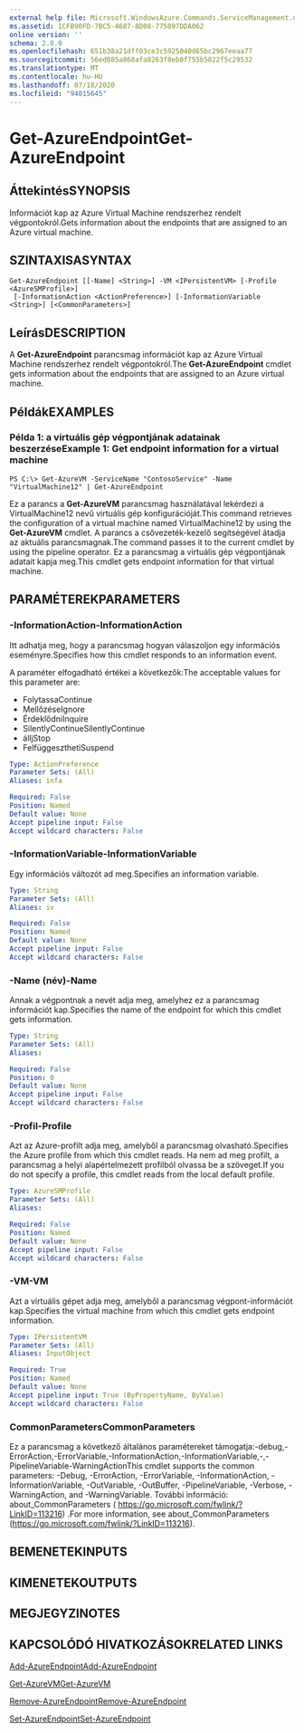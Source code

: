 ```yaml
---
external help file: Microsoft.WindowsAzure.Commands.ServiceManagement.dll-Help.xml
ms.assetid: 1CFB90FD-7BC5-4687-8D08-775097DDA062
online version: ''
schema: 2.0.0
ms.openlocfilehash: 651b38a21dff03ce3c5925040d65bc2967eeaa77
ms.sourcegitcommit: 56ed085a868afa8263f8eb0f755b5822f5c29532
ms.translationtype: MT
ms.contentlocale: hu-HU
ms.lasthandoff: 07/18/2020
ms.locfileid: "94015645"
---
```

# <span data-ttu-id="50836-101">Get-AzureEndpoint</span><span class="sxs-lookup"><span data-stu-id="50836-101">Get-AzureEndpoint</span></span>

## <span data-ttu-id="50836-102">Áttekintés</span><span class="sxs-lookup"><span data-stu-id="50836-102">SYNOPSIS</span></span>
<span data-ttu-id="50836-103">Információt kap az Azure Virtual Machine rendszerhez rendelt végpontokról.</span><span class="sxs-lookup"><span data-stu-id="50836-103">Gets information about the endpoints that are assigned to an Azure virtual machine.</span></span>

## <span data-ttu-id="50836-104">SZINTAXISA</span><span class="sxs-lookup"><span data-stu-id="50836-104">SYNTAX</span></span>

```
Get-AzureEndpoint [[-Name] <String>] -VM <IPersistentVM> [-Profile <AzureSMProfile>]
 [-InformationAction <ActionPreference>] [-InformationVariable <String>] [<CommonParameters>]
```

## <span data-ttu-id="50836-105">Leírás</span><span class="sxs-lookup"><span data-stu-id="50836-105">DESCRIPTION</span></span>
<span data-ttu-id="50836-106">A **Get-AzureEndpoint** parancsmag információt kap az Azure Virtual Machine rendszerhez rendelt végpontokról.</span><span class="sxs-lookup"><span data-stu-id="50836-106">The **Get-AzureEndpoint** cmdlet gets information about the endpoints that are assigned to an Azure virtual machine.</span></span>

## <span data-ttu-id="50836-107">Példák</span><span class="sxs-lookup"><span data-stu-id="50836-107">EXAMPLES</span></span>

### <span data-ttu-id="50836-108">Példa 1: a virtuális gép végpontjának adatainak beszerzése</span><span class="sxs-lookup"><span data-stu-id="50836-108">Example 1: Get endpoint information for a virtual machine</span></span>
```
PS C:\> Get-AzureVM -ServiceName "ContosoService" -Name "VirtualMachine12" | Get-AzureEndpoint
```

<span data-ttu-id="50836-109">Ez a parancs a **Get-AzureVM** parancsmag használatával lekérdezi a VirtualMachine12 nevű virtuális gép konfigurációját.</span><span class="sxs-lookup"><span data-stu-id="50836-109">This command retrieves the configuration of a virtual machine named VirtualMachine12 by using the **Get-AzureVM** cmdlet.</span></span>
<span data-ttu-id="50836-110">A parancs a csővezeték-kezelő segítségével átadja az aktuális parancsmagnak.</span><span class="sxs-lookup"><span data-stu-id="50836-110">The command passes it to the current cmdlet by using the pipeline operator.</span></span>
<span data-ttu-id="50836-111">Ez a parancsmag a virtuális gép végpontjának adatait kapja meg.</span><span class="sxs-lookup"><span data-stu-id="50836-111">This cmdlet gets endpoint information for that virtual machine.</span></span>

## <span data-ttu-id="50836-112">PARAMÉTEREK</span><span class="sxs-lookup"><span data-stu-id="50836-112">PARAMETERS</span></span>

### <span data-ttu-id="50836-113">-InformationAction</span><span class="sxs-lookup"><span data-stu-id="50836-113">-InformationAction</span></span>
<span data-ttu-id="50836-114">Itt adhatja meg, hogy a parancsmag hogyan válaszoljon egy információs eseményre.</span><span class="sxs-lookup"><span data-stu-id="50836-114">Specifies how this cmdlet responds to an information event.</span></span>

<span data-ttu-id="50836-115">A paraméter elfogadható értékei a következők:</span><span class="sxs-lookup"><span data-stu-id="50836-115">The acceptable values for this parameter are:</span></span>

- <span data-ttu-id="50836-116">Folytassa</span><span class="sxs-lookup"><span data-stu-id="50836-116">Continue</span></span>
- <span data-ttu-id="50836-117">Mellőzése</span><span class="sxs-lookup"><span data-stu-id="50836-117">Ignore</span></span>
- <span data-ttu-id="50836-118">Érdeklődni</span><span class="sxs-lookup"><span data-stu-id="50836-118">Inquire</span></span>
- <span data-ttu-id="50836-119">SilentlyContinue</span><span class="sxs-lookup"><span data-stu-id="50836-119">SilentlyContinue</span></span>
- <span data-ttu-id="50836-120">állj</span><span class="sxs-lookup"><span data-stu-id="50836-120">Stop</span></span>
- <span data-ttu-id="50836-121">Felfüggesztheti</span><span class="sxs-lookup"><span data-stu-id="50836-121">Suspend</span></span>

```yaml
Type: ActionPreference
Parameter Sets: (All)
Aliases: infa

Required: False
Position: Named
Default value: None
Accept pipeline input: False
Accept wildcard characters: False
```

### <span data-ttu-id="50836-122">-InformationVariable</span><span class="sxs-lookup"><span data-stu-id="50836-122">-InformationVariable</span></span>
<span data-ttu-id="50836-123">Egy információs változót ad meg.</span><span class="sxs-lookup"><span data-stu-id="50836-123">Specifies an information variable.</span></span>

```yaml
Type: String
Parameter Sets: (All)
Aliases: iv

Required: False
Position: Named
Default value: None
Accept pipeline input: False
Accept wildcard characters: False
```

### <span data-ttu-id="50836-124">-Name (név)</span><span class="sxs-lookup"><span data-stu-id="50836-124">-Name</span></span>
<span data-ttu-id="50836-125">Annak a végpontnak a nevét adja meg, amelyhez ez a parancsmag információt kap.</span><span class="sxs-lookup"><span data-stu-id="50836-125">Specifies the name of the endpoint for which this cmdlet gets information.</span></span>

```yaml
Type: String
Parameter Sets: (All)
Aliases: 

Required: False
Position: 0
Default value: None
Accept pipeline input: False
Accept wildcard characters: False
```

### <span data-ttu-id="50836-126">-Profil</span><span class="sxs-lookup"><span data-stu-id="50836-126">-Profile</span></span>
<span data-ttu-id="50836-127">Azt az Azure-profilt adja meg, amelyből a parancsmag olvasható.</span><span class="sxs-lookup"><span data-stu-id="50836-127">Specifies the Azure profile from which this cmdlet reads.</span></span>
<span data-ttu-id="50836-128">Ha nem ad meg profilt, a parancsmag a helyi alapértelmezett profilból olvassa be a szöveget.</span><span class="sxs-lookup"><span data-stu-id="50836-128">If you do not specify a profile, this cmdlet reads from the local default profile.</span></span>

```yaml
Type: AzureSMProfile
Parameter Sets: (All)
Aliases: 

Required: False
Position: Named
Default value: None
Accept pipeline input: False
Accept wildcard characters: False
```

### <span data-ttu-id="50836-129">-VM</span><span class="sxs-lookup"><span data-stu-id="50836-129">-VM</span></span>
<span data-ttu-id="50836-130">Azt a virtuális gépet adja meg, amelyből a parancsmag végpont-információt kap.</span><span class="sxs-lookup"><span data-stu-id="50836-130">Specifies the virtual machine from which this cmdlet gets endpoint information.</span></span>

```yaml
Type: IPersistentVM
Parameter Sets: (All)
Aliases: InputObject

Required: True
Position: Named
Default value: None
Accept pipeline input: True (ByPropertyName, ByValue)
Accept wildcard characters: False
```

### <span data-ttu-id="50836-131">CommonParameters</span><span class="sxs-lookup"><span data-stu-id="50836-131">CommonParameters</span></span>
<span data-ttu-id="50836-132">Ez a parancsmag a következő általános paramétereket támogatja:-debug,-ErrorAction,-ErrorVariable,-InformationAction,-InformationVariable,-,-PipelineVariable-WarningAction</span><span class="sxs-lookup"><span data-stu-id="50836-132">This cmdlet supports the common parameters: -Debug, -ErrorAction, -ErrorVariable, -InformationAction, -InformationVariable, -OutVariable, -OutBuffer, -PipelineVariable, -Verbose, -WarningAction, and -WarningVariable.</span></span> <span data-ttu-id="50836-133">További információ: about_CommonParameters ( https://go.microsoft.com/fwlink/?LinkID=113216) .</span><span class="sxs-lookup"><span data-stu-id="50836-133">For more information, see about_CommonParameters (https://go.microsoft.com/fwlink/?LinkID=113216).</span></span>

## <span data-ttu-id="50836-134">BEMENETEK</span><span class="sxs-lookup"><span data-stu-id="50836-134">INPUTS</span></span>

## <span data-ttu-id="50836-135">KIMENETEK</span><span class="sxs-lookup"><span data-stu-id="50836-135">OUTPUTS</span></span>

## <span data-ttu-id="50836-136">MEGJEGYZI</span><span class="sxs-lookup"><span data-stu-id="50836-136">NOTES</span></span>

## <span data-ttu-id="50836-137">KAPCSOLÓDÓ HIVATKOZÁSOK</span><span class="sxs-lookup"><span data-stu-id="50836-137">RELATED LINKS</span></span>

[<span data-ttu-id="50836-138">Add-AzureEndpoint</span><span class="sxs-lookup"><span data-stu-id="50836-138">Add-AzureEndpoint</span></span>](./Add-AzureEndpoint.md)

[<span data-ttu-id="50836-139">Get-AzureVM</span><span class="sxs-lookup"><span data-stu-id="50836-139">Get-AzureVM</span></span>](./Get-AzureVM.md)

[<span data-ttu-id="50836-140">Remove-AzureEndpoint</span><span class="sxs-lookup"><span data-stu-id="50836-140">Remove-AzureEndpoint</span></span>](./Remove-AzureEndpoint.md)

[<span data-ttu-id="50836-141">Set-AzureEndpoint</span><span class="sxs-lookup"><span data-stu-id="50836-141">Set-AzureEndpoint</span></span>](./Set-AzureEndpoint.md)


